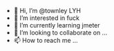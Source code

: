 - 👋 Hi, I’m @townley  LYH
- 👀 I’m interested in fuck
- 🌱 I’m currently learning jmeter 
- 💞️ I’m looking to collaborate on ...
- 📫 How to reach me ...

<!---
ithardtome/ithardtome is a ✨ special ✨ repository because its `README.md` (this file) appears on your GitHub profile.
You can click the Preview link to take a look at your changes.
--->
